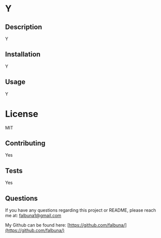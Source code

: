 # Y

## Description
Y

## Installation
Y

## Usage
Y

# License
MIT

## Contributing
Yes

## Tests
Yes

## Questions
If you have any questions regarding this project or README, please reach me at: falbuna1@gmail.com

My Github can be found here: [https://github.com/falbuna/](https://github.com/falbuna/)
